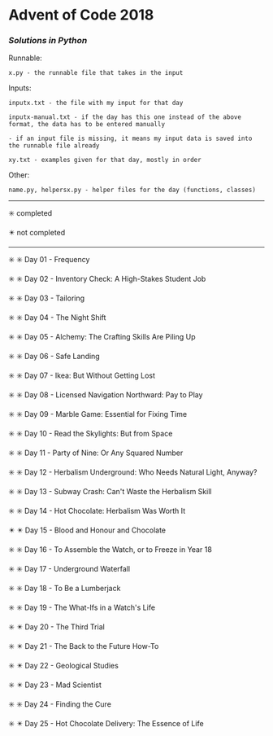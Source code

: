 # Advent of Code 2018

### _Solutions in Python_

Runnable:

    x.py - the runnable file that takes in the input

Inputs:

    inputx.txt - the file with my input for that day
    
    inputx-manual.txt - if the day has this one instead of the above format, the data has to be entered manually
    
    - if an input file is missing, it means my input data is saved into the runnable file already
    
    xy.txt - examples given for that day, mostly in order



Other:

    name.py, helpersx.py - helper files for the day (functions, classes)

----

:eight_spoked_asterisk: completed

:eight_pointed_black_star: not completed

----

:eight_spoked_asterisk: :eight_spoked_asterisk: Day 01 - Frequency

:eight_spoked_asterisk: :eight_spoked_asterisk: Day 02 - Inventory Check: A High-Stakes Student Job

:eight_spoked_asterisk: :eight_spoked_asterisk: Day 03 - Tailoring

:eight_spoked_asterisk: :eight_spoked_asterisk: Day 04 - The Night Shift

:eight_spoked_asterisk: :eight_spoked_asterisk: Day 05 - Alchemy: The Crafting Skills Are Piling Up

:eight_spoked_asterisk: :eight_spoked_asterisk: Day 06 - Safe Landing

:eight_spoked_asterisk: :eight_spoked_asterisk: Day 07 - Ikea: But Without Getting Lost

:eight_spoked_asterisk: :eight_spoked_asterisk: Day 08 - Licensed Navigation Northward: Pay to Play

:eight_spoked_asterisk: :eight_spoked_asterisk: Day 09 - Marble Game: Essential for Fixing Time

:eight_spoked_asterisk: :eight_spoked_asterisk: Day 10 - Read the Skylights: But from Space

:eight_spoked_asterisk: :eight_spoked_asterisk: Day 11 - Party of Nine: Or Any Squared Number

:eight_spoked_asterisk: :eight_spoked_asterisk: Day 12 - Herbalism Underground: Who Needs Natural Light, Anyway?

:eight_spoked_asterisk: :eight_spoked_asterisk: Day 13 - Subway Crash: Can't Waste the Herbalism Skill

:eight_spoked_asterisk: :eight_spoked_asterisk: Day 14 - Hot Chocolate: Herbalism Was Worth It

:eight_pointed_black_star: :eight_pointed_black_star: Day 15 - Blood and Honour and Chocolate

:eight_spoked_asterisk: :eight_spoked_asterisk: Day 16 - To Assemble the Watch, or to Freeze in Year 18

:eight_spoked_asterisk: :eight_spoked_asterisk: Day 17 - Underground Waterfall

:eight_spoked_asterisk: :eight_spoked_asterisk: Day 18 - To Be a Lumberjack

:eight_spoked_asterisk: :eight_spoked_asterisk: Day 19 - The What-Ifs in a Watch's Life

:eight_spoked_asterisk: :eight_pointed_black_star: Day 20 - The Third Trial

:eight_spoked_asterisk: :eight_pointed_black_star: Day 21 - The Back to the Future How-To

:eight_spoked_asterisk: :eight_pointed_black_star: Day 22 - Geological Studies

:eight_spoked_asterisk: :eight_pointed_black_star: Day 23 - Mad Scientist

:eight_spoked_asterisk: :eight_spoked_asterisk: Day 24 - Finding the Cure

:eight_spoked_asterisk: :eight_pointed_black_star: Day 25 - Hot Chocolate Delivery: The Essence of Life
